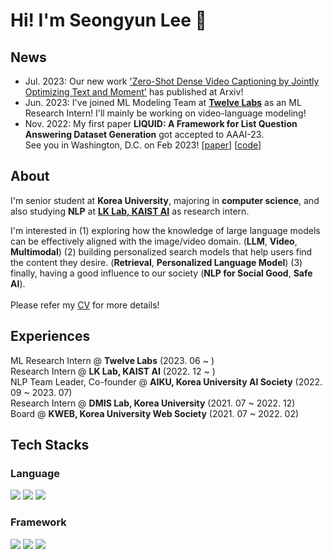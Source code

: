 # Hi! I'm Seongyun Lee 👋

## News
- Jul. 2023: Our new work ['Zero-Shot Dense Video Captioning by Jointly Optimizing Text and Moment'](https://arxiv.org/abs/2307.02682) has published at Arxiv!
- Jun. 2023: I've joined ML Modeling Team at [**Twelve Labs**](https://twelvelabs.io/) as an ML Research Intern! I'll mainly be working on video-language modeling!
- Nov. 2022: My first paper **LIQUID: A Framework for List Question Answering Dataset Generation** got accepted to AAAI-23. <br> See you in Washington, D.C. on Feb 2023! \[[paper](https://arxiv.org/abs/2302.01691)\] \[[code](https://github.com/dmis-lab/LIQUID)\]

## About
I'm senior student at **Korea University**, majoring in **computer science**, and also studying **NLP** at [**LK Lab, KAIST AI**](https://lklab.kaist.ac.kr/) as research intern.<br>

I'm interested in (1) exploring how the knowledge of large language models can be effectively aligned with the image/video domain. (**LLM**, **Video**, **Multimodal**) (2) building personalized search models that help users find the content they desire. (**Retrieval**, **Personalized Language Model**) (3) finally, having a good influence to our society (**NLP for Social Good**, **Safe AI**). <br><br>
Please refer my [CV](https://drive.google.com/file/d/16ee8l4hhQ2c86MbJz0oTnQ6FsKs1ESzS/view?usp=sharing) for more details!
## Experiences
ML Research Intern @ **Twelve Labs** (2023. 06 ~ ) <br>
Research Intern @ **LK Lab, KAIST AI** (2022. 12 ~ ) <br>
NLP Team Leader, Co-founder @ **AIKU, Korea University AI Society** (2022. 09 ~ 2023. 07) <br>
Research Intern @ **DMIS Lab, Korea University** (2021. 07 ~ 2022. 12) <br>
Board @ **KWEB, Korea University Web Society** (2021. 07 ~ 2022. 02)<br>

## Tech Stacks
### Language
  <img src="https://img.shields.io/badge/Python-3776AB?style=flat-square&logo=Python&logoColor=FFFFFF"/> <img src="https://img.shields.io/badge/C-A8B9CC?style=flat-square&logo=C&logoColor=FFFFFF"/> <img src="https://img.shields.io/badge/MySQL-4479A1?style=flat-square&logo=MySQL&logoColor=FFFFFF"/>
  
### Framework
  <img src="https://img.shields.io/badge/PyTorch-EE4C2C?style=flat-square&logo=PyTorch&logoColor=FFFFFF"/> <img src="https://img.shields.io/badge/Weights & Biases-FFBE00?style=flat-square&logo=Weights%20%26%20Biases&logoColor=FFFFFF"/> <img src="https://img.shields.io/badge/Django-092E20?style=flat-square&logo=Django&logoColor=FFFFFF"/> 
